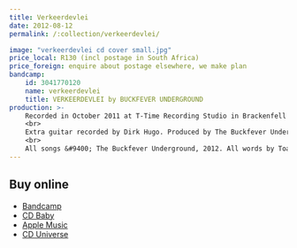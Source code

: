 ```yaml
---
title: Verkeerdevlei
date: 2012-08-12
permalink: /:collection/verkeerdevlei/

image: "verkeerdevlei cd cover small.jpg"
price_local: R130 (incl postage in South Africa)
price_foreign: enquire about postage elsewhere, we make plan
bandcamp:
    id: 3041770120
    name: verkeerdevlei
    title: VERKEERDEVLEI by BUCKFEVER UNDERGROUND
production: >-
    Recorded in October 2011 at T-Time Recording Studio in Brackenfell by Tim Rankin. Mixed and edited by Tim Rankin. Mastered by Tim Lengfeld.<br>
    <br>
    Extra guitar recorded by Dirk Hugo. Produced by The Buckfever Underground. Guest musicians: Lou-Ann Stone (sax), Jacob Petrus van Schalkwyk (vocals), Mavis Vermaak (vocals), Juliana Venter (vocals) and Jane Breetzke (vocals).<br>
    <br>
    All songs &#9400; The Buckfever Underground, 2012. All words by Toast Coetzer. Published by The Buckfever Underground.<br>
---
```



## Buy online

- [Bandcamp](https://buckfeverunderground.bandcamp.com/album/verkeerdevlei)
- [CD Baby](https://store.cdbaby.com/cd/thebuckfeverunderground)
- [Apple Music](https://itunes.apple.com/ca/album/verkeerdevlei/583610327)
- [CD Universe](https://www.cduniverse.com/productinfo.asp?pid=8876717&style=music)

